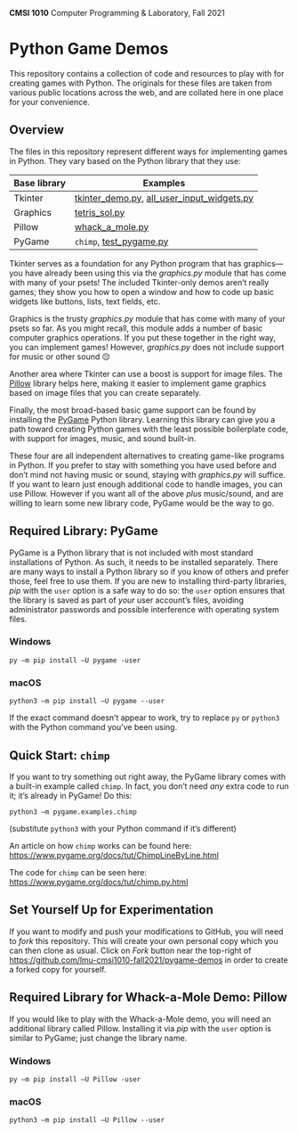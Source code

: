 **CMSI 1010** Computer Programming & Laboratory, Fall 2021

# Python Game Demos
This repository contains a collection of code and resources to play with for creating games with Python. The originals for these files are taken from various public locations across the web, and are collated here in one place for your convenience.

## Overview
The files in this repository represent different ways for implementing games in Python. They vary based on the Python library that they use:

| Base library | Examples |
|----|----|
| Tkinter | [tkinter_demo.py](./tkinter_demo.py), [all_user_input_widgets.py](./all_user_input_widgets.py) |
| Graphics | [tetris_sol.py](./tetris_sol.py) |
| Pillow | [whack_a_mole.py](./whack_a_mole.py) |
| PyGame | `chimp`, [test_pygame.py](./test_pygame.py) |

Tkinter serves as a foundation for any Python program that has graphics—you have already been using this via the _graphics.py_ module that has come with many of your psets! The included Tkinter-only demos aren’t really games; they show you how to open a window and how to code up basic widgets like buttons, lists, text fields, etc.

Graphics is the trusty _graphics.py_ module that has come with many of your psets so far. As you might recall, this module adds a number of basic computer graphics operations. If you put these together in the right way, you can implement games! However, _graphics.py_ does not include support for music or other sound 😔

Another area where Tkinter can use a boost is support for image files. The [Pillow](https://python-pillow.org) library helps here, making it easier to implement game graphics based on image files that you can create separately.

Finally, the most broad-based basic game support can be found by installing the [PyGame](https://www.pygame.org) Python library. Learning this library can give you a path toward creating Python games with the least possible boilerplate code, with support for images, music, and sound built-in.

These four are all independent alternatives to creating game-like programs in Python. If you prefer to stay with something you have used before and don’t mind not having music or sound, staying with _graphics.py_ will suffice. If you want to learn just enough additional code to handle images, you can use Pillow. However if you want all of the above _plus_ music/sound, and are willing to learn some new library code, PyGame would be the way to go.

## Required Library: PyGame
PyGame is a Python library that is not included with most standard installations of Python. As such, it needs to be installed separately. There are many ways to install a Python library so if you know of others and prefer those, feel free to use them. If you are new to installing third-party libraries, _pip_ with the `user` option is a safe way to do so: the `user` option ensures that the library is saved as part of _your_ user account’s files, avoiding administrator passwords and possible interference with operating system files.

### Windows

    py –m pip install –U pygame -user

### macOS

    python3 –m pip install –U pygame --user

If the exact command doesn’t appear to work, try to replace `py` or `python3` with the Python command you’ve been using.

## Quick Start: `chimp`
If you want to try something out right away, the PyGame library comes with a built-in example called `chimp`. In fact, you don’t need _any_ extra code to run it; it’s already in PyGame! Do this:

    python3 –m pygame.examples.chimp

(substitute `python3` with your Python command if it’s different)

An article on how `chimp` works can be found here: https://www.pygame.org/docs/tut/ChimpLineByLine.html

The code for `chimp` can be seen here: https://www.pygame.org/docs/tut/chimp.py.html

## Set Yourself Up for Experimentation
If you want to modify and push your modifications to GitHub, you will need to _fork_ this repository. This will create your own personal copy which you can then clone as usual. Click on _Fork_ button near the top-right of https://github.com/lmu-cmsi1010-fall2021/pygame-demos in order to create a forked copy for yourself.

## Required Library for Whack-a-Mole Demo: Pillow
If you would like to play with the Whack-a-Mole demo, you will need an additional library called Pillow. Installing it via _pip_ with the `user` option is similar to PyGame; just change the library name.

### Windows

    py –m pip install –U Pillow -user

### macOS

    python3 –m pip install –U Pillow --user

